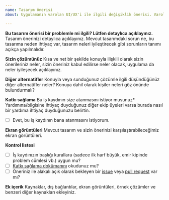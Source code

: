 ```yaml
---
name: Tasarım önerisi
about: Uygulamanın varolan UI/UX'i ile ilgili değişiklik önerisi. Varolan sayfalardaki sorunlar için 'hata raporu', varolmayan sayfalar için 'özellik önerisi' template'ini kullanın.

---
```


**Bu tasarım önerisi bir problemle mi ilgili? Lütfen detaylıca açıklayınız.**
Tasarım önerinizi detaylıca açıklayınız. Mevcut tasarımdaki sorun ne, bu tasarıma neden ihtiyaç var, tasarım neleri iyileştirecek gibi sorunların tanımı açıkça yapılmalıdır.

**Sizin çözümünüz**
Kısa ve net bir şekilde konuyla ilişkili olarak sizin önerileriniz neler, sizin öneriniz kabul edilirse neler olacak, uygulama da neler iyileşecek açıklayınız.

**Diğer alternatifler**
Konuyla veya sunduğunuz çözümle ilgili düşündüğünüz diğer alternatifler neler? Konuya dahil olarak kişiler neleri göz önünde bulundurmalı?

**Katkı sağlama**
Bu iş kaydının size atanmasını istiyor musunuz* Yardımına/bilgisine ihtiyaç duyduğunuz diğer ekip üyeleri varsa burada nasıl bir yardıma ihtiyaç duyduğunuzu belirtin.
* [ ] Evet, bu iş kaydının bana atanmasını istiyorum.

**Ekran görüntüleri**
Mevcut tasarım ve sizin önerinizi karşılaştırabileceğimiz ekran görüntüleri.

**Kontrol listesi**

* [ ] İş kaydınızın başlığı kurallara (sadece ilk harf büyük, emir kipinde problem cümlesi vb.) uygun mu?
* [ ] [Katkı sağlama dokümanını](https://github.com/omu/nokul/CONTRIBUTING.md) okudunuz mu?
* [ ] Öneriniz ile alakalı açık olarak bekleyen bir [issue](https://github.com/omu/nokul/issues) veya [pull request](https://github.com/omu/nokul/pulls) var mı?

**Ek içerik**
Kaynaklar, dış bağlantılar, ekran görüntüleri, örnek çözümler ve benzeri diğer kaynakları ekleyiniz.
